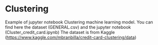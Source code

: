 # Clustering
Example of jupyter notebook Clustering machine learning model.
You can find here the dataset (GENERAL.csv) and the jupyter notebook (Cluster_credit_card.ipynb)
The dataset is from Kaggle (https://www.kaggle.com/mbranbilla/credit-card-clustering/data)
